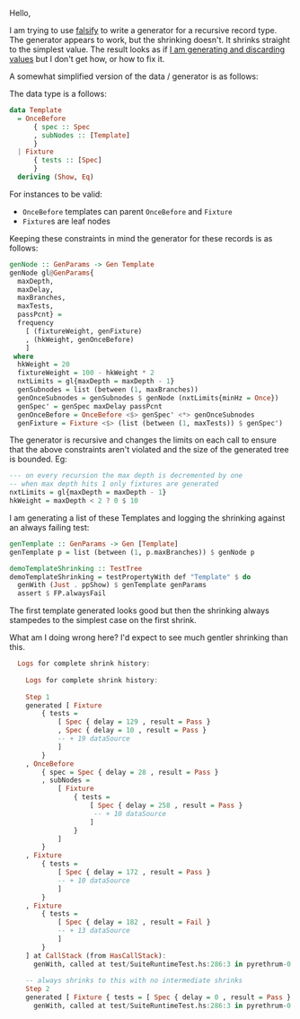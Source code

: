 Hello,

I am trying to use [falsify](https://hackage.haskell.org/package/falsify-0.2.0) to write a generator for a recursive record type. The generator appears to work, but the shrinking doesn't. It shrinks straight to the simplest value. The result looks as if [I am generating and discarding values](https://well-typed.com/blog/2023/04/falsify/?utm_source=pocket_reader#selective-functors) but I don't get how, or how to fix it.

A somewhat simplified version of the data / generator is as follows:

The data type is a follows:
```haskell
data Template
  = OnceBefore
      { spec :: Spec
      , subNodes :: [Template]
      }
  | Fixture
      { tests :: [Spec]
      }
  deriving (Show, Eq)
```

For instances to be valid:
 -  `OnceBefore` templates can parent `OnceBefore` and `Fixture`
 -  `Fixture`s are leaf nodes

Keeping these constraints in mind the generator for these records is as follows:

```haskell
genNode :: GenParams -> Gen Template
genNode gl@GenParams{
  maxDepth, 
  maxDelay, 
  maxBranches, 
  maxTests, 
  passPcnt} =
  frequency
    [ (fixtureWeight, genFixture)
    , (hkWeight, genOnceBefore)
    ]
 where
  hkWeight = 20
  fixtureWeight = 100 - hkWeight * 2
  nxtLimits = gl{maxDepth = maxDepth - 1}
  genSubnodes = list (between (1, maxBranches))
  genOnceSubnodes = genSubnodes $ genNode (nxtLimits{minHz = Once})
  genSpec' = genSpec maxDelay passPcnt
  genOnceBefore = OnceBefore <$> genSpec' <*> genOnceSubnodes
  genFixture = Fixture <$> (list (between (1, maxTests)) $ genSpec')
```

The generator is recursive and changes the limits on each call to ensure that the above constraints aren't violated and the size of the generated tree is bounded. Eg:

```Haskell
--- on every recursion the max depth is decremented by one
-- when max depth hits 1 only fixtures are generated
nxtLimits = gl{maxDepth = maxDepth - 1}
hkWeight = maxDepth < 2 ? 0 $ 10
```

I am generating a list of these Templates and logging  the shrinking against an always failing test:

```Haskell
genTemplate :: GenParams -> Gen [Template]
genTemplate p = list (between (1, p.maxBranches)) $ genNode p

demoTemplateShrinking :: TestTree
demoTemplateShrinking = testPropertyWith def "Template" $ do
  genWith (Just . ppShow) $ genTemplate genParams
  assert $ FP.alwaysFail
```

The first template generated looks good but then the shrinking always stampedes to the simplest case on the first shrink.

What am I doing wrong here? I'd expect to see much gentler shrinking than this.
```haskell
  Logs for complete shrink history:
    
    Logs for complete shrink history:
    
    Step 1
    generated [ Fixture
        { tests =
            [ Spec { delay = 129 , result = Pass }
            , Spec { delay = 10 , result = Pass }
            -- + 19 dataSource
            ]
        }
    , OnceBefore
        { spec = Spec { delay = 28 , result = Pass }
        , subNodes =
            [ Fixture
                { tests =
                    [ Spec { delay = 258 , result = Pass }
                     -- + 10 dataSource
                    ]
                }
            ]
        }
    , Fixture
        { tests =
            [ Spec { delay = 172 , result = Pass }
            -- + 10 dataSource
            ]
        }
    , Fixture
        { tests =
            [ Spec { delay = 182 , result = Fail }
            -- + 13 dataSource
            ]
        }
    ] at CallStack (from HasCallStack):
      genWith, called at test/SuiteRuntimeTest.hs:286:3 in pyrethrum-0.1.0.0-inplace:SuiteRuntimeTest
    
    -- always shrinks to this with no intermediate shrinks
    Step 2
    generated [ Fixture { tests = [ Spec { delay = 0 , result = Pass } ] } ] at CallStack (from HasCallStack):
      genWith, called at test/SuiteRuntimeTest.hs:286:3 in pyrethrum-0.1.0.0-inplace:SuiteRuntimeTest
```
